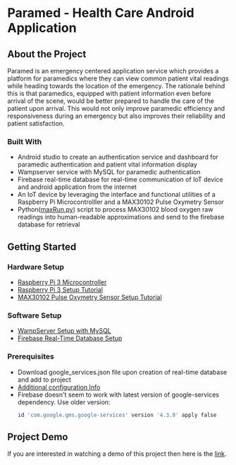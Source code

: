 # Paramed - Health Care Android Application


## About the Project

Paramed is an emergency centered application service which provides a platform for paramedics where they can view common patient vital readings while heading towards the location of the emergency. The rationale behind this is that paramedics, equipped with patient information even before arrival of the scene, would be better prepared to handle the care of the patient upon arrival. This would not only improve paramedic efficiency and responsiveness during an emergency but also improves their reliability and patient satisfaction.

### Built With
 - Android studio to create an authentication service and dashboard for paramedic authentication and patient vital information display
 - Wampserver service with MySQL for paramedic authentication
 - Firebase real-time database for real-time communication of IoT device and android application from the internet
 - An IoT device by leveraging the interface and functional utilities of a Raspberry Pi Microcontrolller and a MAX30102 Pulse Oxymetry Sensor
 - Python([maxRun.py](https://github.com/Akbram98/Paramed-AndroidApp/blob/master/app/maxRun.py)) script to process MAX30102 blood oxygen raw readings into human-readable approximations and send to the firebase database for retrieval

## Getting Started

### Hardware Setup
  - [Raspberry Pi 3 Microcontroller](https://www.raspberrypi.com/products/raspberry-pi-3-model-b/)
  - [Raspberry Pi 3 Setup Tutorial](https://www.raspberrypi.com/documentation/computers/getting-started.html)
  - [MAX30102 Pulse Oxymetry Sensor Setup Tutorial](https://github.com/vrano714/max30102-tutorial-raspberrypi)

### Software Setup
 - [WampServer Setup with MySQL](https://blog.containerize.com/how-to-install-and-configure-wamp-server-on-windows/)
 - [Firebase Real-Time Database Setup](https://firebase.google.com/docs/database/)

### Prerequisites
- Download google_services.json file upon creation of real-time database and add to project
- [Additional configuration Info](https://firebase.google.com/docs/android/setup)
- Firebase doesn't seem to work with latest version of google-services dependency. Use older version:
  ```sh
  id 'com.google.gms.google-services' version '4.3.8' apply false

 ## Project Demo
 If you are interested in watching a demo of this project then here is the [link](https://drive.google.com/file/d/1hZVW2Cp3u23Hb1TLTvJWHOBIBMfpa7CH/view?usp=sharing).

